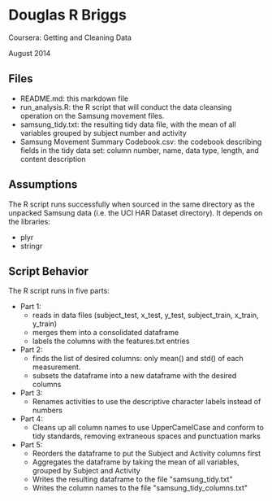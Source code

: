 # Douglas R Briggs

Coursera: Getting and Cleaning Data

August 2014


## Files
* README.md: this markdown file
* run_analysis.R: the R script that will conduct the data cleansing operation on the Samsung  movement files.
* samsung_tidy.txt: the resulting tidy data file, with the mean of all variables grouped by subject number and activity
* Samsung Movement Summary Codebook.csv: the codebook describing fields in the tidy data set: column number, name, data type, length, and content description

## Assumptions
The R script runs successfully when sourced in the same directory as the unpacked Samsung data (i.e. the UCI HAR Dataset directory).  It depends on the libraries:
* plyr
* stringr

## Script Behavior
The R script runs in five parts:
* Part 1:
	* reads in data files (subject_test, x_test, y_test, subject_train, x_train, y_train)
	* merges them into a consolidated dataframe 
	* labels the columns with the features.txt entries
* Part 2:
	* finds the list of desired columns: only mean() and std() of each measurement.
	* subsets the dataframe into a new dataframe with the desired columns
* Part 3:
	* Renames activities to use the descriptive character labels instead of numbers
* Part 4:
	* Cleans up all column names to use UpperCamelCase and conform to tidy standards, removing extraneous spaces and punctuation marks
* Part 5:
	* Reorders the dataframe to put the Subject and Activity columns first
	* Aggregates the dataframe by taking the mean of all variables, grouped by Subject and Activity
	* Writes the resulting dataframe to the file "samsung_tidy.txt"
	* Writes the column names to the file "samsung_tidy_columns.txt"